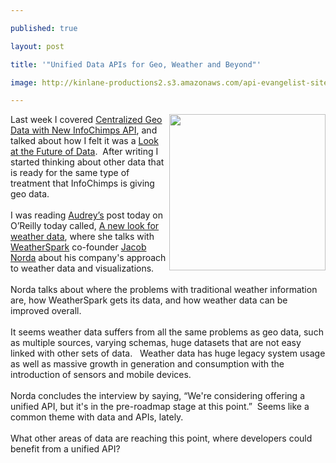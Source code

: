 ---
published: true
layout: post
title: '"Unified Data APIs for Geo, Weather and Beyond"'
image: http://kinlane-productions2.s3.amazonaws.com/api-evangelist-site/blog/Hurricane-Irene.jpg
---

<p>
     <img src="https://kinlane-productions2.s3.amazonaws.com/api-evangelist/Hurricane-Irene.jpg" alt="" width="250" align="right" />Last week I covered <a title="Centralized Geo Data with New InfoChimps API" href="/2011/09/01/centralized-geo-data-with-infochimps-new-api/">Centralized Geo Data with New InfoChimps API</a>, and talked about how I felt it was a <a title="Look at the Future of Data" href="/2011/09/01/a-look-at-the-future-of-data-apis/">Look at the Future of Data</a>.  After writing I started thinking about other data that is ready for the same type of treatment that InfoChimps is giving geo data.<br />
     <br />
     <span>I was reading <a title="Audrey Watters" href="http://www.hackeducation.com">Audrey’s</a> post today on O’Reilly today called, <a title="a new look at weather data" href="http://radar.oreilly.com/2011/09/weatherspark-weather-data-visualization.html">A new look for weather data</a>, where she talks with <a title="Weatherspark" href="https://weatherspark.com/">WeatherSpark</a> co-founder <a title="Jacob Norda" href="https://twitter.com/#!/jacobnorda">Jacob Norda</a> about his company's approach to weather data and visualizations.</span><br />
     <br />
     <span>Norda talks about where the problems with traditional weather information are, how WeatherSpark gets its data, and how weather data can be improved overall.</span><br />
     <br />
     <span>It seems weather data suffers from all the same problems as geo data, such as multiple sources, varying schemas, huge datasets that are not easy linked with other sets of data.   Weather data has huge legacy system usage as well as massive growth in generation and consumption with the introduction of sensors and mobile devices.</span><br />
     <br />
     <span>Norda concludes the interview by saying, “We're considering offering a unified API, but it's in the pre-roadmap stage at this point.”  Seems like a common theme with data and APIs, lately.</span><br />
     <br />
     <span>What other areas of data are reaching this point, where developers could benefit from a unified API?</span>



